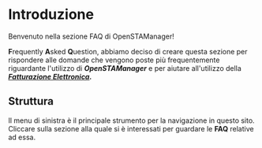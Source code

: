 # Introduzione

Benvenuto nella sezione FAQ di OpenSTAManager!

**F**requently **A**sked **Q**uestion, abbiamo deciso di creare questa sezione per rispondere alle domande che vengono poste più frequentemente riguardante l'utilizzo di _**OpenSTAManager**_ e per aiutare all'utilizzo della [_**Fatturazione Elettronica**_](fatturazione-elettronica/)_**.**_

## Struttura

Il menu di sinistra è il principale strumento per la navigazione in questo sito. Cliccare sulla sezione alla quale si è interessati per guardare le **FAQ** relative ad essa.

